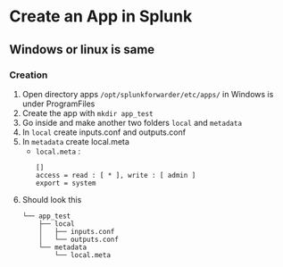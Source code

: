 # Create an App in Splunk
## Windows or linux is same
### Creation
1. Open directory apps `/opt/splunkforwarder/etc/apps/` in Windows is under ProgramFiles
2. Create the app with `mkdir app_test`
3. Go inside and make another two folders `local` and `metadata`
4. In `local` create inputs.conf and outputs.conf
5. In `metadata` create local.meta
    - `local.meta` :
      ```
      []
      access = read : [ * ], write : [ admin ]
      export = system
      ```
6. Should look this
    ```
    └── app_test
        ├── local
        │   ├── inputs.conf
        │   └── outputs.conf
        └── metadata
            └── local.meta
    ```
